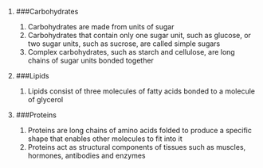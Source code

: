 1. ###Carbohydrates

    1. Carbohydrates are made from units of sugar
    2. Carbohydrates that contain only one sugar unit, such as glucose, or two sugar units, such as sucrose, are called simple sugars
    3. Complex carbohydrates, such as starch and cellulose, are long chains of sugar units bonded together
2. ###Lipids

    1. Lipids consist of three molecules of fatty acids bonded to a molecule of glycerol
3. ###Proteins

    1. Proteins are long chains of amino acids folded to produce a specific shape that enables other molecules to fit into it
    2. Proteins act as structural components of tissues such as muscles, hormones, antibodies and enzymes
